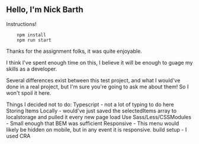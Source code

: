 ## Hello, I'm Nick Barth

Instructions!

```
    npm install
    npm run start
```

Thanks for the assignment folks, it was quite enjoyable.

I think I've spent enough time on this, I believe it will be enough to guage my skills as a developer.

Several differences exist between this test project, and what I would've done in a real project, but I'm sure you're going to ask me about them! So I won't spoil it here.

Things I decided not to do:
Typescript - not a lot of typing to do here
Storing Items Locally - would've just saved the selectedItems array to localstorage and pulled it every new page load
Use Sass/Less/CSSModules - Small enough that BEM was sufficient
Responsive - This menu would likely be hidden on mobile, but in any event it is responsive.
build setup - I used CRA
